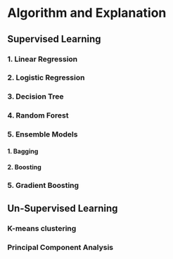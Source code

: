 # Algorithm and Explanation

## Supervised Learning

### 1. Linear Regression

### 2. Logistic Regression

### 3. Decision Tree

### 4. Random Forest

### 5. Ensemble Models

#### 1. Bagging

#### 2. Boosting

### 5. Gradient Boosting


## Un-Supervised Learning

### K-means clustering

### Principal Component Analysis

